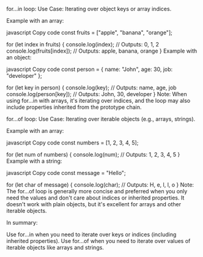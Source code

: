 for...in loop:
Use Case: Iterating over object keys or array indices.

Example with an array:

javascript
Copy code
const fruits = ["apple", "banana", "orange"];

for (let index in fruits) {
  console.log(index); // Outputs: 0, 1, 2
  console.log(fruits[index]); // Outputs: apple, banana, orange
}
Example with an object:

javascript
Copy code
const person = {
  name: "John",
  age: 30,
  job: "developer"
};

for (let key in person) {
  console.log(key); // Outputs: name, age, job
  console.log(person[key]); // Outputs: John, 30, developer
}
Note: When using for...in with arrays, it's iterating over indices, and the loop may also include properties inherited from the prototype chain.

for...of loop:
Use Case: Iterating over iterable objects (e.g., arrays, strings).

Example with an array:

javascript
Copy code
const numbers = [1, 2, 3, 4, 5];

for (let num of numbers) {
  console.log(num); // Outputs: 1, 2, 3, 4, 5
}
Example with a string:

javascript
Copy code
const message = "Hello";

for (let char of message) {
  console.log(char); // Outputs: H, e, l, l, o
}
Note: The for...of loop is generally more concise and preferred when you only need the values and don't care about indices or inherited properties. It doesn't work with plain objects, but it's excellent for arrays and other iterable objects.

In summary:

Use for...in when you need to iterate over keys or indices (including inherited properties).
Use for...of when you need to iterate over values of iterable objects like arrays and strings.